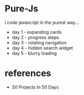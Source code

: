 # Pure-Js
i code javascript in the purest way...

- day 1 - expanding cards
- day 2 - progress steps
- day 3 - rotating navigation
- day 4 - hidden search widget
- day 5 - blurry loading

# references
- 50 Projects In 50 Days
